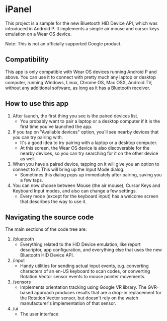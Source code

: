 # iPanel

This project is a sample for the new Bluetooth HID Device API, which was
introduced in Android P. It implements a simple air mouse and cursor keys
emulation on a Wear OS device.

Note: This is not an officially supported Google product.

## Compatibility

This app is only compatible with Wear OS devices running Android P and above.
You can use it to connect with pretty much any laptop or desktop computer,
running Windows, Linux, Chrome OS, Mac OSX, Android TV, without any additional
software, as long as it has a Bluetooth receiver.

## How to use this app

1. After launch, the first thing you see is the paired devices list.
    * You probably want to pair a laptop or a desktop computer if it is the
       first time you've launched the app.
1. If you tap on "Available devices" option, you'll see nearby devices that
   you can try pairing with.
    * It's a good idea to try pairing with a laptop or a desktop computer.
    * At this screen, the Wear OS device is also discoverable for the nearby
       devices, so you can try searching for it on the other device as well.
1. When you have a paired device, tapping on it will give you an option to
   connect to it. This will bring up the Input Mode dialog.
    * Sometimes this dialog pops up immediately after pairing, saving you a few
       taps.
1. You can now choose between Mouse (the air mouse), Cursor Keys and Keyboard
   Input modes, and also can change a few settings.
    * Every mode (except for the keyboard input) has a welcome screen that
       describes the way to use it.
       
## Navigating the source code

The main sections of the code tree are:

1. /bluetooth
    * Everything related to the HID Device emulation, like report descriptor,
       app configuration, and everything else that uses the new Bluetooth HID
       Device API.
1. /input
    * Handy utilities for sending actual input events, e.g. converting
       characters of an en-US keyboard to scan codes, or converting Rotation
       Vector sensor events to mouse pointer movements.
1. /sensors
    * Implements orientation tracking using Google VR library. The GVR-based
       approach produces results that are a drop-in replacement for the 
       Rotation Vector sensor, but doesn't rely on the watch manufacturer's
       implementation of that sensor.
1. /ui
    * The user interface